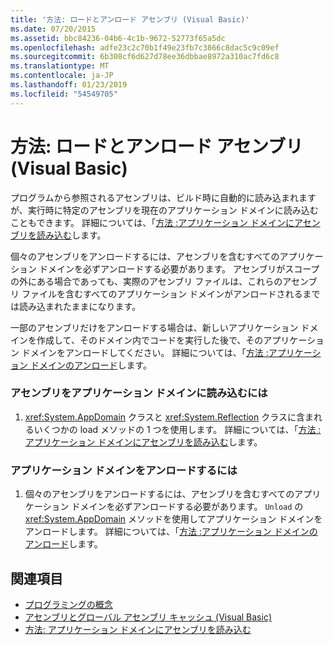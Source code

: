 ```yaml
---
title: '方法: ロードとアンロード アセンブリ (Visual Basic)'
ms.date: 07/20/2015
ms.assetid: bbc84236-04b6-4c1b-9672-52773f65a5dc
ms.openlocfilehash: adfe23c2c70b1f49e23fb7c3866c8dac5c9c09ef
ms.sourcegitcommit: 6b308cf6d627d78ee36dbbae8972a310ac7fd6c8
ms.translationtype: MT
ms.contentlocale: ja-JP
ms.lasthandoff: 01/23/2019
ms.locfileid: "54549705"
---
```

# <a name="how-to-load-and-unload-assemblies-visual-basic"></a>方法: ロードとアンロード アセンブリ (Visual Basic)
プログラムから参照されるアセンブリは、ビルド時に自動的に読み込まれますが、実行時に特定のアセンブリを現在のアプリケーション ドメインに読み込むこともできます。 詳細については、「[方法 :アプリケーション ドメインにアセンブリを読み込む](../../../../framework/app-domains/how-to-load-assemblies-into-an-application-domain.md)します。  
  
 個々のアセンブリをアンロードするには、アセンブリを含むすべてのアプリケーション ドメインを必ずアンロードする必要があります。 アセンブリがスコープの外にある場合であっても、実際のアセンブリ ファイルは、これらのアセンブリ ファイルを含むすべてのアプリケーション ドメインがアンロードされるまでは読み込まれたままになります。  
  
 一部のアセンブリだけをアンロードする場合は、新しいアプリケーション ドメインを作成して、そのドメイン内でコードを実行した後で、そのアプリケーション ドメインをアンロードしてください。 詳細については、「[方法 :アプリケーション ドメインのアンロード](../../../../framework/app-domains/how-to-unload-an-application-domain.md)します。  
  
### <a name="to-load-an-assembly-into-an-application-domain"></a>アセンブリをアプリケーション ドメインに読み込むには  
  
1.  <xref:System.AppDomain> クラスと <xref:System.Reflection> クラスに含まれるいくつかの load メソッドの 1 つを使用します。 詳細については、「[方法 :アプリケーション ドメインにアセンブリを読み込む](../../../../framework/app-domains/how-to-load-assemblies-into-an-application-domain.md)します。  
  
### <a name="to-unload-an-application-domain"></a>アプリケーション ドメインをアンロードするには  
  
1.  個々のアセンブリをアンロードするには、アセンブリを含むすべてのアプリケーション ドメインを必ずアンロードする必要があります。 `Unload` の <xref:System.AppDomain> メソッドを使用してアプリケーション ドメインをアンロードします。 詳細については、「[方法 :アプリケーション ドメインのアンロード](../../../../framework/app-domains/how-to-unload-an-application-domain.md)します。  
  
## <a name="see-also"></a>関連項目
- [プログラミングの概念](../../../../visual-basic/programming-guide/concepts/index.md)
- [アセンブリとグローバル アセンブリ キャッシュ (Visual Basic)](../../../../visual-basic/programming-guide/concepts/assemblies-gac/index.md)
- [方法: アプリケーション ドメインにアセンブリを読み込む](../../../../framework/app-domains/how-to-load-assemblies-into-an-application-domain.md)

